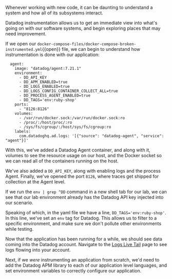Whenever working with new code, it can be daunting to understand a system and how all of its subsystems interact.

Datadog instrumentation allows us to get an immediate view into what's going on with our software systems, and begin exploring places that may need improvement.

If we open our `docker-compose-files/docker-compose-broken-instrumented.yml`{{open}} file, we can begin to understand how instrumentation is done with our application:

```
  agent:
    image: "datadog/agent:7.21.1"
    environment:
      - DD_API_KEY
      - DD_APM_ENABLED=true
      - DD_LOGS_ENABLED=true
      - DD_LOGS_CONFIG_CONTAINER_COLLECT_ALL=true
      - DD_PROCESS_AGENT_ENABLED=true
      - DD_TAGS='env:ruby-shop'
    ports:
      - "8126:8126"
    volumes:
      - /var/run/docker.sock:/var/run/docker.sock:ro
      - /proc/:/host/proc/:ro
      - /sys/fs/cgroup/:/host/sys/fs/cgroup:ro
    labels:
      com.datadoghq.ad.logs: '[{"source": "datadog-agent", "service": "agent"}]'
```

With this, we've added a Datadog Agent container, and along with it, volumes to see the resource usage on our host,  and the Docker socket so we can read all of the containers running on the host.

We've also added a `DD_API_KEY`, along with enabling logs and the process Agent. Finally, we've opened the port `8126`, where traces get shipped for collection at the Agent level.

If we run the `env | grep ^DD` command in a new shell tab for our lab, we can see that our lab environment already has the Datadog API key injected into our scenario.

Speaking of which, in the yaml file we have a line, `DD_TAGS='env:ruby-shop'`. In this line, we've set an `env` tag for Datadog. This allows us to filter to a specific environment, and make sure we don't pollute other environments while testing.

Now that the application has been running for a while, we should see data coming into the Datadog account. Navigate to the [Logs Live Tail](https://app.datadoghq.com/logs/livetail) page to see logs flowing into your account.

Next, if we _were_ instrumenting an application from scratch, we'd need to add the Datadog APM library to each of our application level languages, and set environment variables to correctly configure our application.
